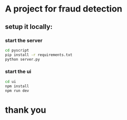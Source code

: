 # A project for fraud detection
 
## setup it locally:

### start the server
  ```bash
  cd pyscript
  pip install -r requirements.txt
  python server.py
  ```
### start the ui
  ```bash
  cd ui
  npm install
  npm run dev
  ```
# thank you
